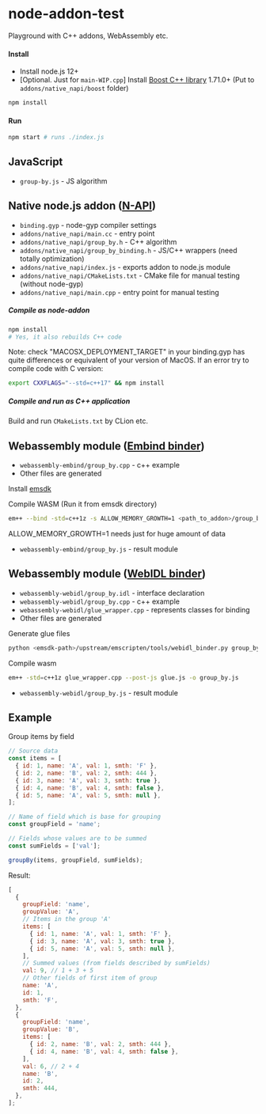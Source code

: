 # node-addon-test

Playground with C++ addons, WebAssembly etc.

#### Install

- Install node.js 12+
- [Optional. Just for `main-WIP.cpp`] Install [Boost C++ library](https://www.boost.org/) 1.71.0+ (Put to `addons/native_napi/boost` folder)

```sh
npm install
```

#### Run

```sh
npm start # runs ./index.js
```

## JavaScript

- `group-by.js` - JS algorithm

## Native node.js addon ([N-API](https://nodejs.org/api/n-api.html))

- `binding.gyp` - node-gyp compiler settings
- `addons/native_napi/main.cc` - entry point
- `addons/native_napi/group_by.h` - C++ algorithm
- `addons/native_napi/group_by_binding.h` - JS/C++ wrappers (need totally optimization)
- `addons/native_napi/index.js` - exports addon to node.js module
- `addons/native_napi/CMakeLists.txt` - CMake file for manual testing (without node-gyp)
- `addons/native_napi/main.cpp` - entry point for manual testing

##### Compile as node-addon

```sh
npm install
# Yes, it also rebuilds C++ code
```

Note: check "MACOSX_DEPLOYMENT_TARGET" in your binding.gyp has quite differences or equivalent of your version of MacOS.
If an error try to compile code with C version:

```sh
export CXXFLAGS="--std=c++17" && npm install
```

##### Compile and run as C++ application

Build and run `CMakeLists.txt` by CLion etc.

## Webassembly module ([Embind binder](https://emscripten.org/docs/porting/connecting_cpp_and_javascript/embind.html))

- `webassembly-embind/group_by.cpp` - c++ example
- Other files are generated

Install [emsdk](https://emscripten.org/docs/getting_started/downloads.html)

Compile WASM (Run it from emsdk directory)

```sh
em++ --bind -std=c++1z -s ALLOW_MEMORY_GROWTH=1 <path_to_addon>/group_by_binding.cpp -o <path_to_addon>/group_by.js
```

ALLOW_MEMORY_GROWTH=1 needs just for huge amount of data

- `webassembly-embind/group_by.js` - result module

## Webassembly module ([WebIDL binder](https://emscripten.org/docs/porting/connecting_cpp_and_javascript/WebIDL-Binder.html))

- `webassembly-webidl/group_by.idl` - interface declaration
- `webassembly-webidl/group_by.cpp` - c++ example
- `webassembly-webidl/glue_wrapper.cpp` - represents classes for binding
- Other files are generated

Generate glue files

```sh
python <emsdk-path>/upstream/emscripten/tools/webidl_binder.py group_by.idl glue
```

Compile wasm

```sh
em++ -std=c++1z glue_wrapper.cpp --post-js glue.js -o group_by.js
```

- `webassembly-webidl/group_by.js` - result module

## Example

Group items by field

```js
// Source data
const items = [
  { id: 1, name: 'A', val: 1, smth: 'F' },
  { id: 2, name: 'B', val: 2, smth: 444 },
  { id: 3, name: 'A', val: 3, smth: true },
  { id: 4, name: 'B', val: 4, smth: false },
  { id: 5, name: 'A', val: 5, smth: null },
];

// Name of field which is base for grouping
const groupField = 'name';

// Fields whose values are to be summed
const sumFields = ['val'];

groupBy(items, groupField, sumFields);
```

Result:

```js
[
  {
    groupField: 'name',
    groupValue: 'A',
    // Items in the group 'A'
    items: [
      { id: 1, name: 'A', val: 1, smth: 'F' },
      { id: 3, name: 'A', val: 3, smth: true },
      { id: 5, name: 'A', val: 5, smth: null },
    ],
    // Summed values (from fields described by sumFields)
    val: 9, // 1 + 3 + 5
    // Other fields of first item of group
    name: 'A',
    id: 1,
    smth: 'F',
  },
  {
    groupField: 'name',
    groupValue: 'B',
    items: [
      { id: 2, name: 'B', val: 2, smth: 444 },
      { id: 4, name: 'B', val: 4, smth: false },
    ],
    val: 6, // 2 + 4
    name: 'B',
    id: 2,
    smth: 444,
  },
];
```
